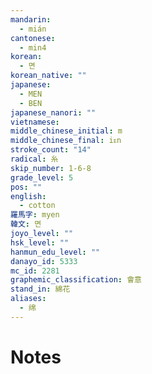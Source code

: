 ```yaml
---
mandarin:
  - mián
cantonese:
  - min4
korean:
  - 면
korean_native: ""
japanese:
  - MEN
  - BEN
japanese_nanori: ""
vietnamese:
middle_chinese_initial: m
middle_chinese_final: iᴇn
stroke_count: "14"
radical: 糸
skip_number: 1-6-8
grade_level: 5
pos: ""
english:
  - cotton
羅馬字: myen
韓文: 면
joyo_level: ""
hsk_level: ""
hanmun_edu_level: ""
danayo_id: 5333
mc_id: 2281
graphemic_classification: 會意
stand_in: 綿花
aliases:
  - 绵
---
```


# Notes
